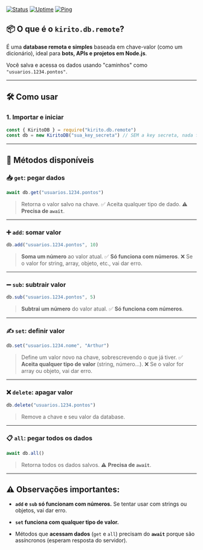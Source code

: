[![Status](https://status-kiritodb.adssousag.is-a.dev/api/badge/1/status)](https://status-kiritodb.adssousag.is-a.dev/status/kiritodb)
[![Uptime](https://status-kiritodb.adssousag.is-a.dev/api/badge/1/uptime)](https://status-kiritodb.adssousag.is-a.dev/status/kiritodb)
[![Ping](https://status-kiritodb.adssousag.is-a.dev/api/badge/1/ping)](https://status-kiritodb.adssousag.is-a.dev/status/kiritodb)

## :package: O que é o `kirito.db.remote`?

É uma **database remota e simples** baseada em chave-valor (como um dicionário), ideal para **bots, APIs e projetos em Node.js**.

Você salva e acessa os dados usando "caminhos" como `"usuarios.1234.pontos"`.

---

## 🛠️  Como usar

### 1. **Importar e iniciar**

```js
const { KiritoDB } = require("kirito.db.remote")
const db = new KiritoDB("sua_key_secreta") // SEM a key secreta, nada funciona!
````

---

## :wrench: Métodos disponíveis

### :inbox_tray: `get`: pegar dados

```js
await db.get("usuarios.1234.pontos")
```

> Retorna o valor salvo na chave.
> :white_check_mark: Aceita qualquer tipo de dado.
> :warning: **Precisa de `await`**.

---

### :heavy_plus_sign: `add`: somar valor

```js
db.add("usuarios.1234.pontos", 10)
```

> **Soma um número** ao valor atual.
> :white_check_mark: **Só funciona com números**.
> :x: Se o valor for string, array, objeto, etc., vai dar erro.

---

### :heavy_minus_sign: `sub`: subtrair valor

```js
db.sub("usuarios.1234.pontos", 5)
```

> **Subtrai um número** do valor atual.
> :white_check_mark: **Só funciona com números**.

---

### :writing_hand: `set`: definir valor

```js
db.set("usuarios.1234.nome", "Arthur")
```

> Define um valor novo na chave, sobrescrevendo o que já tiver.
> :white_check_mark: **Aceita qualquer tipo de valor** (string, número...).
> :x: Se o valor for array ou objeto, vai dar erro.

---

### :x: `delete`: apagar valor

```js
db.delete("usuarios.1234.pontos")
```

> Remove a chave e seu valor da database.

---

### :clipboard: `all`: pegar todos os dados

```js
await db.all()
```

> Retorna todos os dados salvos.
> :warning: **Precisa de `await`**.

---

## :warning: Observações importantes:

* **`add` e `sub` só funcionam com números.**
  Se tentar usar com strings ou objetos, vai dar erro.

* **`set` funciona com qualquer tipo de valor.**

* Métodos que **acessam dados** (`get` e `all`) precisam do **`await`** porque são assíncronos (esperam resposta do servidor).

```
